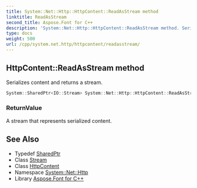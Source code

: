 ```yaml
---
title: System::Net::Http::HttpContent::ReadAsStream method
linktitle: ReadAsStream
second_title: Aspose.Font for C++
description: 'System::Net::Http::HttpContent::ReadAsStream method. Serializes content and returns a stream in C++.'
type: docs
weight: 500
url: /cpp/system.net.http/httpcontent/readasstream/
---
```

## HttpContent::ReadAsStream method


Serializes content and returns a stream.

```cpp
System::SharedPtr<IO::Stream> System::Net::Http::HttpContent::ReadAsStream()
```


### ReturnValue

A stream that represents serialized content.

## See Also

* Typedef [SharedPtr](../../../system/sharedptr/)
* Class [Stream](../../../system.io/stream/)
* Class [HttpContent](../)
* Namespace [System::Net::Http](../../)
* Library [Aspose.Font for C++](../../../)
